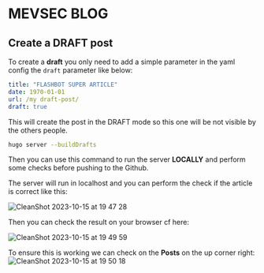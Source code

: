 # MEVSEC BLOG

## Create a DRAFT post

To create a **draft** you only need to add a simple parameter in the yaml config the `draft` parameter like below:

```yaml
title: "FLASHBOT SUPER ARTICLE"
date: 1970-01-01
url: /my draft-post/
draft: true
```

This will create the post in the DRAFT mode so this one will be not visible by the others people.

```bash
hugo server --buildDrafts
```

Then you can use this command to run the server **LOCALLY** and perform some checks before pushing to the Github.


The server will run in localhost and you can perform the check if the article is correct like this: 

![CleanShot 2023-10-15 at 19 47 28](https://github.com/MevSecurity/MevSecurity.github.io/assets/23560242/b18a8e3a-f6e1-40a7-a62a-e582303fe743)



Then you can check the result on your browser cf here: 

![CleanShot 2023-10-15 at 19 49 59](https://github.com/MevSecurity/MevSecurity.github.io/assets/23560242/deb1cb6d-34af-428e-bc75-dee614ffbc0c)

To ensure this is working we can check on the **Posts** on the up corner right: ![CleanShot 2023-10-15 at 19 50 18](https://github.com/MevSecurity/MevSecurity.github.io/assets/23560242/da72a45b-368f-4182-8fa2-d16a73654c74)
